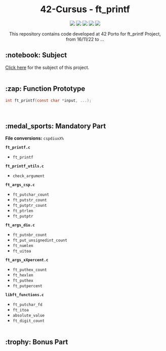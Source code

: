 <h1 align="center">
	42-Cursus - ft_printf
</h1>

<p align="center">
	<img src="https://img.shields.io/badge/score-not%20submitted-red" />
	<img src="https://img.shields.io/github/languages/code-size/lbordonal/01-ft_printf" />
	<img src="https://img.shields.io/github/languages/count/lbordonal/01-ft_printf" />
	<img src="https://img.shields.io/github/languages/top/lbordonal/01-ft_printf" />
	<img src="https://img.shields.io/github/last-commit/lbordonal/01-ft_printf" />
</p>

<p align="center">
This repository contains code developed at 42 Porto for ft_printf Project, from 16/11/22 to ...

<h2 align="left">
	 :notebook: Subject
</h2>
<a href="https://github.com/lbordonal/01-ft_printf/blob/main/Subject/en.subject.pdf">Click here</a> for the subject of this project.
<br /><br />

<h2 align="left">
	:zap: Function Prototype
</h2>

```c
int	ft_printf(const char *input, ...);

```
<br />

<h2 align="left">
	:medal_sports: Mandatory Part
</h2>

**File conversions:** ```cspdiuxX%```

**`ft_printf.c`**
* `ft_printf`

**`ft_printf_utils.c`**
* `check_argument`

**`ft_args_csp.c`**
* `ft_putchar_count`
* `ft_putstr_count`
* `ft_putptr_count`
* `ft_ptrlen`
* `ft_putptr`

**`ft_args_diu.c`**
* `ft_putnbr_count`
* `ft_put_unsignedint_count`
* `ft_numlen`
* `ft_uitoa`

**`ft_args_xXpercent.c`**
* `ft_puthex_count`
* `ft_hexlen`
* `ft_puthex`
* `ft_putpercent`

**`libft_functions.c`**
* `ft_putchar_fd`
* `ft_itoa`
* `absolute_value`
* `ft_digit_count`
<br /><br />

<h2 align="left">
	:trophy: Bonus Part
</h2>


</br>
